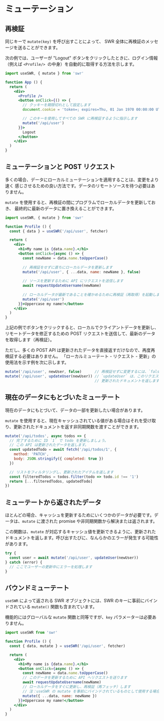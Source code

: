 # ミューテーション

## 再検証

同じキーで `mutate(key)` を呼び出すことによって、
SWR 全体に再検証のメッセージを送ることができます。

次の例では、ユーザーが "Logout" ボタンをクリックしたときに、ログイン情報
（例えば `<Profile/> `の中身）を自動的に取得する方法を示します。

```jsx
import useSWR, { mutate } from 'swr'

function App () {
  return (
    <div>
      <Profile />
      <button onClick={() => {
        // クッキーを期限切れとして設定します
        document.cookie = 'token=; expires=Thu, 01 Jan 1970 00:00:00 UTC; path=/;'

        // このキーを使用してすべての SWR に再検証するように指示します
        mutate('/api/user')
      }}>
        Logout
      </button>
    </div>
  )
}
```

## ミューテーションと POST リクエスト

多くの場合、データにローカルミューテーションを適用することは、変更をより速く
感じさせるための良い方法です。データのリモートソースを待つ必要はありません。

`mutate` を使用すると、再検証の間にプログラムでローカルデータを更新しておき、
最終的に最新のデータに置き換えることができます。

```jsx
import useSWR, { mutate } from 'swr'

function Profile () {
  const { data } = useSWR('/api/user', fetcher)

  return (
    <div>
      <h1>My name is {data.name}.</h1>
      <button onClick={async () => {
        const newName = data.name.toUpperCase()
        
        // 再検証をせずに直ちにローカルデータを更新します
        mutate('/api/user', { ...data, name: newName }, false)
        
        // ソースを更新するために API にリクエストを送信します
        await requestUpdateUsername(newName)
        
        // ローカルデータが最新であることを確かめるために再検証（再取得）を起動します
        mutate('/api/user')
      }}>Uppercase my name!</button>
    </div>
  )
}
```

上記の例でボタンをクリックすると、ローカルでクライアントデータを更新し、
リモートデータを修正するための POST リクエストを送信して、最新のデータを取得します（再検証）。

ただし、多くの POST API は更新されたデータを直接返すだけなので、再度再検証する必要はありません。
「ローカルミューテート - リクエスト - 更新」の使用法を示す例を次に示します。

```jsx
mutate('/api/user', newUser, false)      // 再検証せずに変更するには、`false` を使用します
mutate('/api/user', updateUser(newUser)) // `updateUser` は、このリクエストの Promise であり、
                                         // 更新されたドキュメントを返します
```

## 現在のデータにもとづいたミューテート

現在のデータにもとづいて、データの一部を更新したい場合があります。

`mutate` を使用すると、現在キャッシュされている値がある場合はそれを受け取り、更新されたドキュメントを返す非同期関数を渡すことができます。

```jsx
mutate('/api/todos', async todos => {
  // 完了するために ID `1` で todo を更新しましょう。
  // この API は更新されたデータを返します。
  const updatedTodo = await fetch('/api/todos/1', {
    method: 'PATCH',
    body: JSON.stringify({ completed: true })
  })

  // リストをフィルタリングし、更新されたアイテムを返します
  const filteredTodos = todos.filter(todo => todo.id !== '1')
  return [...filteredTodos, updatedTodo]
})
```

## ミューテートから返されたデータ

ほとんどの場合、キャッシュを更新するためにいくつかのデータが必要です。データは、`mutate` に渡された promise や非同期関数から解決または返されます。

この関数は、`mutate` が対応するキャッシュ値を更新できるように、更新されたドキュメントを返します。呼び出すたびに、なんらかのエラーが発生する可能性があります。

```jsx
try {
  const user = await mutate('/api/user', updateUser(newUser))
} catch (error) {
  // ここでユーザーの更新中にエラーを処理します
}
```

## バウンドミューテート

`useSWR` によって返される SWR オブジェクトには、SWR のキーに事前にバインドされている `mutate()` 関数も含まれています。

機能的にはグローバルな `mutate` 関数と同等ですが、`key` パラメーターは必要ありません。

```jsx
import useSWR from 'swr'

function Profile () {
  const { data, mutate } = useSWR('/api/user', fetcher)

  return (
    <div>
      <h1>My name is {data.name}.</h1>
      <button onClick={async () => {
        const newName = data.name.toUpperCase()
        // このデータを更新するために API へリクエストを送ります
        await requestUpdateUsername(newName)
        // ローカルデータをすぐに更新し、再検証（再フェッチ）します
        // 注：useSWR の mutate を事前にバインドされているものとして使用する場合にはキーは必要ありません
        mutate({ ...data, name: newName })
      }}>Uppercase my name!</button>
    </div>
  )
}
```
